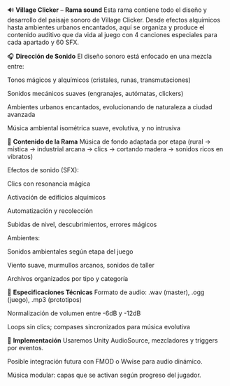 🔊 **Village Clicker** – **Rama sound**
Esta rama contiene todo el diseño y desarrollo del paisaje sonoro de Village Clicker. Desde efectos alquímicos hasta ambientes urbanos encantados, aquí se organiza y produce el contenido auditivo que da vida al juego con 4 canciones especiales para cada apartado y 60 SFX.

🎧 **Dirección de Sonido**
El diseño sonoro está enfocado en una mezcla entre:

Tonos mágicos y alquímicos (cristales, runas, transmutaciones)

Sonidos mecánicos suaves (engranajes, autómatas, clickers)

Ambientes urbanos encantados, evolucionando de naturaleza a ciudad avanzada

Música ambiental isométrica suave, evolutiva, y no intrusiva

🎵 **Contenido de la Rama**
Música de fondo adaptada por etapa (rural → mística → industrial arcana → clics → cortando madera → sonidos ricos en vibratos)

Efectos de sonido (SFX):

Clics con resonancia mágica

Activación de edificios alquímicos

Automatización y recolección

Subidas de nivel, descubrimientos, errores mágicos

Ambientes:

Sonidos ambientales según etapa del juego

Viento suave, murmullos arcanos, sonidos de taller

Archivos organizados por tipo y categoría

🔧 **Especificaciones Técnicas**
Formato de audio: .wav (master), .ogg (juego), .mp3 (prototipos)

Normalización de volumen entre -6dB y -12dB

Loops sin clics; compases sincronizados para música evolutiva

🎼 **Implementación**
Usaremos Unity AudioSource, mezcladores y triggers por eventos.

Posible integración futura con FMOD o Wwise para audio dinámico.

Música modular: capas que se activan según progreso del jugador.
